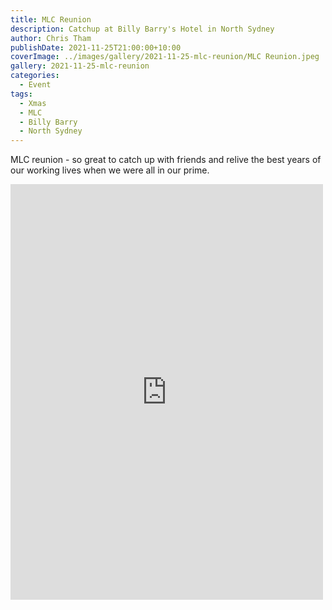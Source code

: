 ```yaml
---
title: MLC Reunion
description: Catchup at Billy Barry's Hotel in North Sydney
author: Chris Tham
publishDate: 2021-11-25T21:00:00+10:00
coverImage: ../images/gallery/2021-11-25-mlc-reunion/MLC Reunion.jpeg
gallery: 2021-11-25-mlc-reunion
categories:
  - Event
tags:
  - Xmas
  - MLC
  - Billy Barry
  - North Sydney
---
```

MLC reunion - so great to catch up with friends and relive the best years of our working lives when we were all in our prime.

<iframe src="https://www.facebook.com/plugins/post.php?href=https%3A%2F%2Fwww.facebook.com%2Fchris1.tham%2Fposts%2Fpfbid0eRG8wdFkew9fWd4Z4y1aUSf558Cgf2jYfWHeHYpG7gY5cWoczvqKFRUGZkPMPozdl&show_text=true&width=500" width="500" height="665" style="border:none;overflow:hidden" scrolling="no" frameborder="0" allowfullscreen="true" allow="autoplay; clipboard-write; encrypted-media; picture-in-picture; web-share"></iframe>
